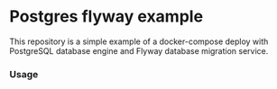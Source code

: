 # Postgres flyway example
This repository is a simple example of a docker-compose deploy with PostgreSQL database engine and Flyway database migration service.

### Usage

